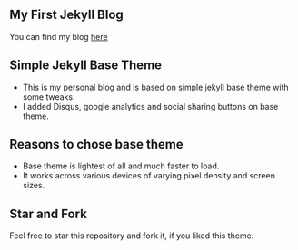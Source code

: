 ## My First Jekyll Blog

You can find my blog [here](http://manuchandel.com)

## Simple Jekyll Base Theme

* This is my personal blog and is based on simple jekyll base theme with some tweaks.
* I added Disqus, google analytics and social sharing buttons on base theme.

## Reasons to chose base theme

* Base theme is lightest of all and much faster to load.
* It works across various devices of varying pixel density and screen sizes.

## Star and Fork

Feel free to star this repository and fork it, if you liked this theme.
